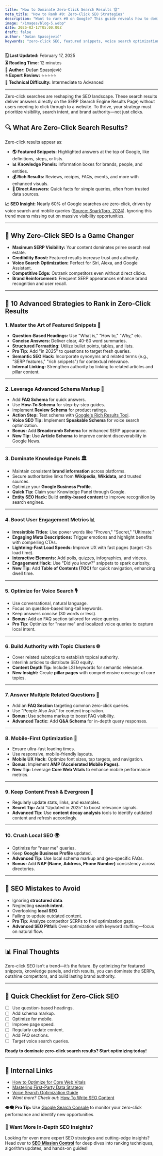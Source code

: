 ```yaml
---
title: "How to Dominate Zero-Click Search Results 🏆"
meta_title: "How to Rank #0: Zero-Click SEO Strategies"
description: "Want to rank #0 on Google? This guide reveals how to dominate zero-click searches with proven strategies for featured snippets, voice search, and knowledge panels."
image: "/images/blog-5.webp"
date: 2025-02-17T05:00:00Z
draft: false
author: "Dušan Spasojević"
keywords: "zero-click SEO, featured snippets, voice search optimization, knowledge panels, SERP dominance, schema markup, local SEO"
---
```


**🗓️ Last Updated:** February 17, 2025  
**⏳ Reading Time:** 12 minutes  
**👤 Author:** Dušan Spasojević  
**⭐ Expert Review:** ⭐⭐⭐⭐⭐  
**🌟 Technical Difficulty:** Intermediate to Advanced

---

Zero-click searches are reshaping the SEO landscape. These search results deliver answers directly on the SERP (Search Engine Results Page) without users needing to click through to a website. To thrive, your strategy must prioritize visibility, search intent, and brand authority—not just clicks.

## 🔍 What Are Zero-Click Search Results?

Zero-click results appear as:

- **🌎 Featured Snippets:** Highlighted answers at the top of Google, like definitions, steps, or lists.
- **📊 Knowledge Panels:** Information boxes for brands, people, and entities.
- **💰 Rich Results:** Reviews, recipes, FAQs, events, and more with enhanced visuals.
- **🚀 Direct Answers:** Quick facts for simple queries, often from trusted data sources.

**📈 SEO Insight:** Nearly 60% of Google searches are zero-click, driven by voice search and mobile queries ([Source: SparkToro, 2024](https://sparktoro.com)). Ignoring this trend means missing out on massive visibility opportunities.

---

## 🚀 Why Zero-Click SEO Is a Game Changer

- **Maximum SERP Visibility:** Your content dominates prime search real estate.
- **Credibility Boost:** Featured results increase trust and authority.
- **Voice Search Optimization:** Perfect for Siri, Alexa, and Google Assistant.
- **Competitive Edge:** Outrank competitors even without direct clicks.
- **Brand Reinforcement:** Frequent SERP appearances enhance brand recognition and user recall.

---

## 📆 10 Advanced Strategies to Rank in Zero-Click Results

### 1. **Master the Art of Featured Snippets 🌟**

- **Question-Based Headings:** Use "What is," "How to," "Why," etc.
- **Concise Answers:** Deliver clear, 40-60 word summaries.
- **Structured Formatting:** Utilize bullet points, tables, and lists.
- **Pro Tip:** Add "in 2025" to questions to target fresh queries.
- **Semantic SEO Hack:** Incorporate synonyms and related terms (e.g., "SERP features," "rich snippets") for contextual relevance.
- **Internal Linking:** Strengthen authority by linking to related articles and pillar content.

---

### 2. **Leverage Advanced Schema Markup 🔖**

- Add **FAQ Schema** for quick answers.
- Use **How-To Schema** for step-by-step guides.
- Implement **Review Schema** for product ratings.
- **Action Step:** Test schema with [Google's Rich Results Tool](https://search.google.com/test/rich-results).
- **Voice SEO Tip:** Implement **Speakable Schema** for voice search optimization.
- **Bonus:** Add **Breadcrumb Schema** for enhanced SERP appearance.
- **New Tip:** Use **Article Schema** to improve content discoverability in Google News.

---

### 3. **Dominate Knowledge Panels 🏛️**

- Maintain consistent **brand information** across platforms.
- Secure authoritative links from **Wikipedia**, **Wikidata**, and trusted sources.
- Optimize your **Google Business Profile**.
- **Quick Tip:** Claim your Knowledge Panel through Google.
- **Entity SEO Hack:** Build **entity-based content** to improve recognition by search engines.

---

### 4. **Boost User Engagement Metrics 📊**

- **Irresistible Titles:** Use power words like "Proven," "Secret," "Ultimate."
- **Engaging Meta Descriptions:** Trigger emotions and highlight benefits with compelling CTAs.
- **Lightning-Fast Load Speeds:** Improve UX with fast pages (target <2s load time).
- **Interactive Elements:** Add polls, quizzes, infographics, and videos.
- **Engagement Hack:** Use "Did you know?" snippets to spark curiosity.
- **New Tip:** Add **Table of Contents (TOC)** for quick navigation, enhancing dwell time.

---

### 5. **Optimize for Voice Search 🎙️**

- Use conversational, natural language.
- Focus on question-based long-tail keywords.
- Keep answers concise (30 words or less).
- **Bonus:** Add an FAQ section tailored for voice queries.
- **Pro Tip:** Optimize for "near me" and localized voice queries to capture local intent.

---

### 6. **Build Authority with Topic Clusters 🌐**

- Cover related subtopics to establish topical authority.
- Interlink articles to distribute SEO equity.
- **Content Depth Tip:** Include LSI keywords for semantic relevance.
- **New Insight:** Create **pillar pages** with comprehensive coverage of core topics.

---

### 7. **Answer Multiple Related Questions 🔄**

- Add an **FAQ Section** targeting common zero-click queries.
- Use "People Also Ask" for content inspiration.
- **Bonus:** Use schema markup to boost FAQ visibility.
- **Advanced Tactic:** Add **Q&A Schema** for in-depth query responses.

---

### 8. **Mobile-First Optimization 📱**

- Ensure ultra-fast loading times.
- Use responsive, mobile-friendly layouts.
- **Mobile UX Hack:** Optimize font sizes, tap targets, and navigation.
- **Bonus:** Implement **AMP (Accelerated Mobile Pages).**
- **New Tip:** Leverage **Core Web Vitals** to enhance mobile performance metrics.

---

### 9. **Keep Content Fresh & Evergreen 🔄**

- Regularly update stats, links, and examples.
- **Secret Tip:** Add "Updated in 2025" to boost relevance signals.
- **Advanced Tip:** Use **content decay analysis** tools to identify outdated content and refresh accordingly.

---

### 10. **Crush Local SEO 🌍**

- Optimize for "near me" queries.
- Keep **Google Business Profile** updated.
- **Advanced Tip:** Use local schema markup and geo-specific FAQs.
- **Bonus:** Add **NAP (Name, Address, Phone Number)** consistency across directories.

---

## 🚫 SEO Mistakes to Avoid

- Ignoring **structured data**.
- Neglecting **search intent**.
- Overlooking **local SEO**.
- Failing to update outdated content.
- **Pro Tip:** Analyze competitor SERPs to find optimization gaps.
- **Advanced SEO Pitfall:** Over-optimization with keyword stuffing—focus on natural flow.

---

## 📊 Final Thoughts

Zero-click SEO isn’t a trend—it’s the future. By optimizing for featured snippets, knowledge panels, and rich results, you can dominate the SERPs, outshine competitors, and build lasting brand authority.

---

## 🚀 Quick Checklist for Zero-Click SEO

- [ ] Use question-based headings.
- [ ] Add schema markup.
- [ ] Optimize for mobile.
- [ ] Improve page speed.
- [ ] Regularly update content.
- [ ] Add FAQ sections.
- [ ] Target voice search queries.

**Ready to dominate zero-click search results? Start optimizing today!**

---

## 🔗 Internal Links

- [How to Optimize for Core Web Vitals](./core-web-vitals.md)
- [Mastering First-Party Data Strategy](./first-party-data-strategy.md)
- [Voice Search Optimization Guide](./voice-search-optimization.md)
- _Want more? Check out_: [How To Write SEO Content](https://www.seomissioncontrol.com/blog/how-to-write-seo-content)

**👁‍🗨️ Pro Tip:** Use [Google Search Console](https://search.google.com/search-console) to monitor your zero-click performance and identify new opportunities.

### 🚀 Want More In-Depth SEO Insights?

Looking for even more expert SEO strategies and cutting-edge insights? Head over to **[SEO Mission Control](https://seomissioncontrol.com/)** for deep dives into ranking techniques, algorithm updates, and hands-on guides!
